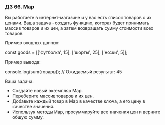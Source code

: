 ### ДЗ 66. Map

Вы работаете в интернет-магазине и у вас есть список товаров с их ценами. Ваша задача - создать функцию, которая будет
принимать массив товаров и их цен, а затем возвращать сумму стоимости всех товаров.

Пример входных данных:

const goods = [['футболка', 15], ['шорты', 25], ['носки', 5]];

Пример вывода:

console.log(sum(товары)); // Ожидаемый результат: 45

Ваша задача:

* Создайте новый экземпляр Map.
* Переберите массив товаров и их цен.
* Добавьте каждый товар в Map в качестве ключа, а его цену в качестве значения.
* Используя методы Map, просуммируйте все значения цен и верните общую сумму.